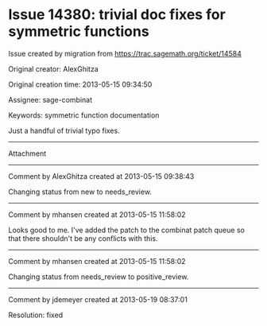 # Issue 14380: trivial doc fixes for symmetric functions

Issue created by migration from https://trac.sagemath.org/ticket/14584

Original creator: AlexGhitza

Original creation time: 2013-05-15 09:34:50

Assignee: sage-combinat

Keywords: symmetric function documentation

Just a handful of trivial typo fixes.


---

Attachment


---

Comment by AlexGhitza created at 2013-05-15 09:38:43

Changing status from new to needs_review.


---

Comment by mhansen created at 2013-05-15 11:58:02

Looks good to me.  I've added the patch to the combinat patch queue so that there shouldn't be any conflicts with this.


---

Comment by mhansen created at 2013-05-15 11:58:02

Changing status from needs_review to positive_review.


---

Comment by jdemeyer created at 2013-05-19 08:37:01

Resolution: fixed
